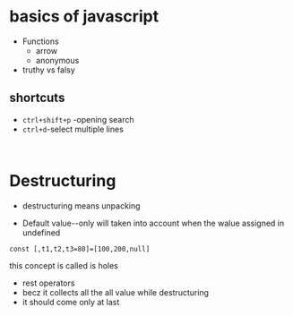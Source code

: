# basics of javascript

- Functions
  - arrow
  - anonymous
- truthy vs falsy

## shortcuts

- `ctrl+shift+p` -opening search
- `ctrl+d`-select multiple lines

```


```

# Destructuring

- destructuring means unpacking

- Default value--only will taken into account when the walue assigned in undefined

```
const [,t1,t2,t3=80]=[100,200,null]
```

this concept is called is holes

- rest operators
- becz it collects all the all value while destructuring
- it should come only at last

